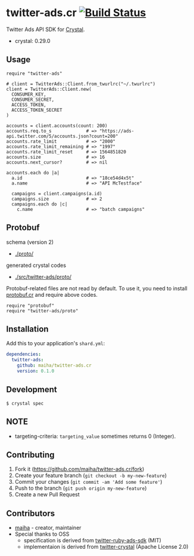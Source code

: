 # twitter-ads.cr [![Build Status](https://travis-ci.org/maiha/twitter-ads.cr.svg?branch=master)](https://travis-ci.org/maiha/twitter-ads.cr)

Twitter Ads API SDK for [Crystal](http://crystal-lang.org/).

- crystal: 0.29.0

## Usage

```crystal
require "twitter-ads"

# client = TwitterAds::Client.from_twurlrc("~/.twurlrc")
client = TwitterAds::Client.new(
  CONSUMER_KEY,
  CONSUMER_SECRET,
  ACCESS_TOKEN,
  ACCESS_TOKEN_SECRET
)

accounts = client.accounts(count: 200)
accounts.req.to_s             # => "https://ads-api.twitter.com/5/accounts.json?count=200"
accounts.rate_limit           # => "2000"
accounts.rate_limit_remaining # => "1997"
accounts.rate_limit_reset     # => 1564851820
accounts.size                 # => 16
accounts.next_cursor?         # => nil

accounts.each do |a|
  a.id                        # => "18ce54d4x5t"
  a.name                      # => "API McTestface"

  campaigns = client.campaigns(a.id)
  campaigns.size              # => 2
  campaigns.each do |c|
    c.name                    # => "batch campaigns"
```

## Protobuf

schema (version 2)
- [./proto/](./proto/)

generated crystal codes
- [./src/twitter-ads/proto/](./src/twitter-ads/proto/)

Protobuf-related files are not read by default.
To use it, you need to install [protobuf.cr](https://github.com/jeromegn/protobuf.cr) and require above codes.

```crystal
require "protobuf"
require "twitter-ads/proto"
```

## Installation

Add this to your application's `shard.yml`:

```yaml
dependencies:
  twitter-ads:
    github: maiha/twitter-ads.cr
    version: 0.1.0
```

## Development

```console
$ crystal spec
```

## NOTE
- targeting-criteria: `targeting_value` sometimes returns 0 (Integer).

## Contributing

1. Fork it (<https://github.com/maiha/twitter-ads.cr/fork>)
2. Create your feature branch (`git checkout -b my-new-feature`)
3. Commit your changes (`git commit -am 'Add some feature'`)
4. Push to the branch (`git push origin my-new-feature`)
5. Create a new Pull Request

## Contributors

- [maiha](https://github.com/maiha) - creator, maintainer
- Special thanks to OSS
  - specification is derived from [twitter-ruby-ads-sdk](https://github.com/twitterdev/twitter-ruby-ads-sdk) (MIT)
  - implementaion is derived from [twitter-crystal](https://github.com/sferik/twitter-crystal) (Apache License 2.0)
